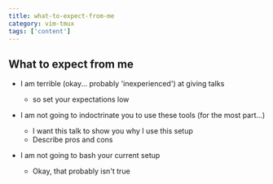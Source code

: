 ```yaml
---
title: what-to-expect-from-me
category: vim-tmux
tags: ['content']
---
```


What to expect from me
----------------------
* I am terrible (okay... probably 'inexperienced') at giving talks

  - so set your expectations low

* I am not going to indoctrinate you to use these tools (for the most part...)
  - I want this talk to show you why I use this setup
  - Describe pros and cons
* I am not going to bash your current setup

  - Okay, that probably isn't true
